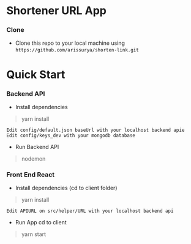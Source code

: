 # Shortener URL App

### Clone

- Clone this repo to your local machine using `https://github.com/arissurya/shorten-link.git`

# Quick Start

### Backend API 
- Install dependencies
> yarn install


```shell
Edit config/default.json baseUrl with your localhost backend apie
Edit config/keys_dev with your mongodb database 
```
- Run Backend API
> nodemon

### Front End React
- Install dependencies (cd to client folder)
> yarn install

```shell
Edit APIURL on src/helper/URL with your localhost backend api
```

- Run App cd to client 
> yarn start

